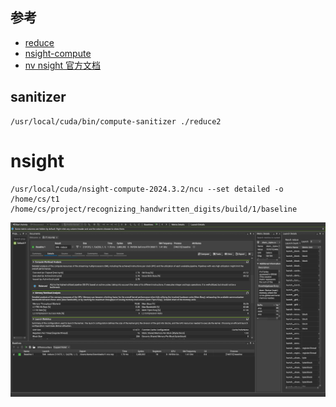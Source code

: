 ## 参考

* [reduce](https://zhuanlan.zhihu.com/p/426978026)
* [nsight-compute](https://zhuanlan.zhihu.com/p/662012270)
* [nv nsight 官方文档](https://docs.nvidia.com/nsight-compute/NsightCompute/index.html)

## sanitizer

```
/usr/local/cuda/bin/compute-sanitizer ./reduce2
```

# nsight
```
/usr/local/cuda/nsight-compute-2024.3.2/ncu --set detailed -o /home/cs/t1 /home/cs/project/recognizing_handwritten_digits/build/1/baseline
```

![alt text](1/perf/image.png)